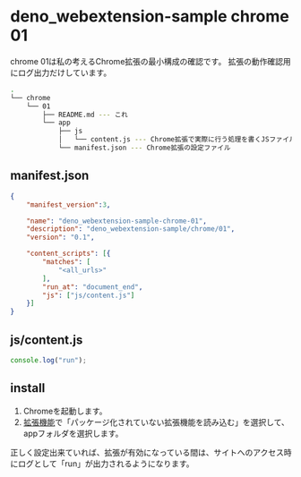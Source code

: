 # deno_webextension-sample chrome 01

chrome 01は私の考えるChrome拡張の最小構成の確認です。
拡張の動作確認用にログ出力だけしています。

```bash
.
└── chrome
    └── 01
        ├── README.md --- これ
        └── app
            ├── js
            │   └── content.js --- Chrome拡張で実際に行う処理を書くJSファイル
            └── manifest.json --- Chrome拡張の設定ファイル
```

## manifest.json

```json
{
    "manifest_version":3,

    "name": "deno_webextension-sample-chrome-01",
    "description": "deno_webextension-sample/chrome/01",
    "version": "0.1",

    "content_scripts": [{
        "matches": [
            "<all_urls>"
        ],
        "run_at": "document_end",
        "js": ["js/content.js"]
    }]
}
```

## js/content.js

```js
console.log("run");
```

## install

1. Chromeを起動します。
2. [拡張機能](chrome://extensions/)で「パッケージ化されていない拡張機能を読み込む」を選択して、appフォルダを選択します。

正しく設定出来ていれば、拡張が有効になっている間は、サイトへのアクセス時にログとして「run」が出力されるようになります。
